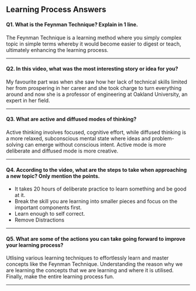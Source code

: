 ## __Learning Process Answers__

#### Q1. What is the Feynman Technique? Explain in 1 line.

The Feynman Technique is a learning method where you simply complex topic in simple terms whereby it would become easier to digest or teach, ultimately enhancing the learning process.

---

#### Q2. In this video, what was the most interesting story or idea for you?

My favourite part was when she saw how her lack of technical skills limited her from prospering in her career and she took charge to turn everything around and now she is a professor of engineering at Oakland University, an expert in her field.

---

#### Q3. What are active and diffused modes of thinking?

Active thinking involves focused, cognitive effort, while diffused thinking is a more relaxed, subconscious mental state where ideas and problem-solving can emerge without conscious intent. Active mode is more deliberate and diffused mode is more creative.

---

#### Q4. According to the video, what are the steps to take when approaching a new topic? Only mention the points.

- It takes 20 hours of deliberate practice to learn something and be good at it.
- Break the skill you are learning into smaller pieces and focus on the important components first.
- Learn enough to self correct.
- Remove Distractions

---

#### Q5. What are some of the actions you can take going forward to improve your learning process?

Utlising various learning techniques to effortlessly learn and master concepts like the Feynman Technique. Understanding the reason why we are learning the concepts that we are learning and where it is utilised. Finally, make the entire learning process fun.

---